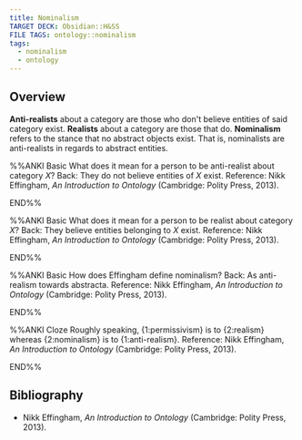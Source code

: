 ```yaml
---
title: Nominalism
TARGET DECK: Obsidian::H&SS
FILE TAGS: ontology::nominalism
tags:
  - nominalism
  - ontology
---
```


## Overview

**Anti-realists** about a category are those who don't believe entities of said category exist. **Realists** about a category are those that do. **Nominalism** refers to the stance that no abstract objects exist. That is, nominalists are anti-realists in regards to abstract entities.

%%ANKI
Basic
What does it mean for a person to be anti-realist about category $X$?
Back: They do not believe entities of $X$ exist.
Reference: Nikk Effingham, _An Introduction to Ontology_ (Cambridge: Polity Press, 2013).
<!--ID: 1721137271035-->
END%%

%%ANKI
Basic
What does it mean for a person to be realist about category $X$?
Back: They believe entities belonging to $X$ exist.
Reference: Nikk Effingham, _An Introduction to Ontology_ (Cambridge: Polity Press, 2013).
<!--ID: 1721137271065-->
END%%

%%ANKI
Basic
How does Effingham define nominalism?
Back: As anti-realism towards abstracta.
Reference: Nikk Effingham, _An Introduction to Ontology_ (Cambridge: Polity Press, 2013).
<!--ID: 1721137271072-->
END%%

%%ANKI
Cloze
Roughly speaking, {1:permissivism} is to {2:realism} whereas {2:nominalism} is to {1:anti-realism}.
Reference: Nikk Effingham, _An Introduction to Ontology_ (Cambridge: Polity Press, 2013).
<!--ID: 1721137271080-->
END%%

## Bibliography

* Nikk Effingham, _An Introduction to Ontology_ (Cambridge: Polity Press, 2013).